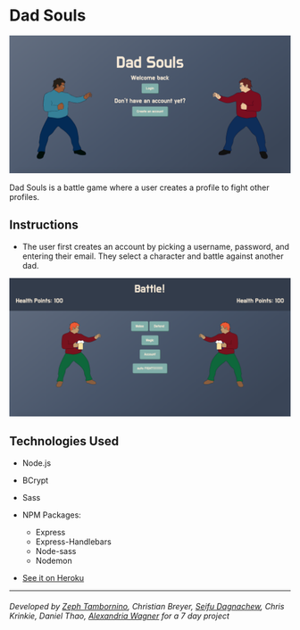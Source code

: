 # Dad Souls

![screenshot of main page](/public/images/game_Screen.png)

Dad Souls is a battle game where a user creates a profile to fight other profiles.

## Instructions

- The user first creates an account by picking a username, password, and entering their email. They select a character and battle against another dad.

![screenshot of battle page](/public/images/battle.png)

## Technologies Used

- Node.js
- BCrypt
- Sass
- NPM Packages:

  - Express
  - Express-Handlebars
  - Node-sass
  - Nodemon

- [See it on Heroku](https://dadsouls.herokuapp.com/)

---

###### Developed by [Zeph Tambornino](https://zefraine.github.io/My-Porfolio/), Christian Breyer, [Seifu Dagnachew](https://dagnachew.github.io/Responsive-Portfolio/), Chris Krinkie, Daniel Thao, [Alexandria Wagner](https://alexandriamw.github.io/Responsive-Portfolio/) for a 7 day project
